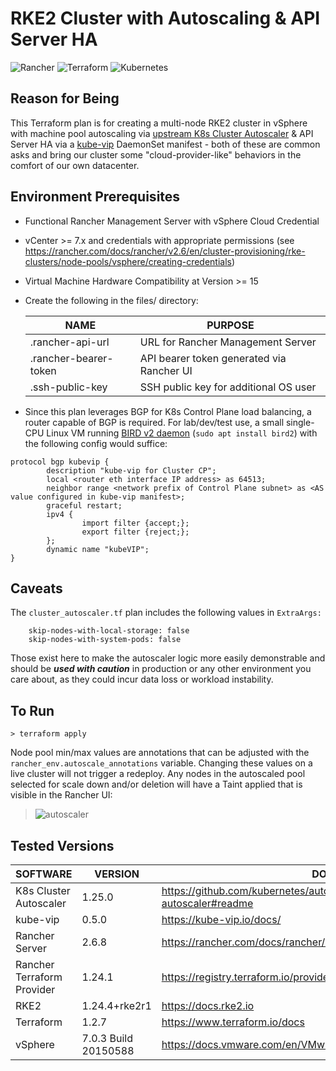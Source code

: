 # RKE2 Cluster with Autoscaling  & API Server HA
![Rancher](https://img.shields.io/badge/rancher-%230075A8.svg?style=for-the-badge&logo=rancher&logoColor=white) ![Terraform](https://img.shields.io/badge/terraform-%235835CC.svg?style=for-the-badge&logo=terraform&logoColor=white) 	![Kubernetes](https://img.shields.io/badge/kubernetes-%23326ce5.svg?style=for-the-badge&logo=kubernetes&logoColor=white)

## Reason for Being
This Terraform plan is for creating a multi-node RKE2 cluster in vSphere with machine pool autoscaling via [upstream K8s Cluster Autoscaler](https://github.com/kubernetes/autoscaler) & API Server HA via a [kube-vip](https://kube-vip.io/) DaemonSet manifest - both of these are common asks and bring our cluster some "cloud-provider-like" behaviors in the comfort of our own datacenter.

## Environment Prerequisites 
- Functional Rancher Management Server with vSphere Cloud Credential
- vCenter >= 7.x and credentials with appropriate permissions (see https://rancher.com/docs/rancher/v2.6/en/cluster-provisioning/rke-clusters/node-pools/vsphere/creating-credentials)
- Virtual Machine Hardware Compatibility at Version >= 15
- Create the following in the files/ directory:

    | NAME | PURPOSE |
    | ------ | ------ |
    | .rancher-api-url | URL for Rancher Management Server
    | .rancher-bearer-token | API bearer token generated via Rancher UI
    | .ssh-public-key | SSH public key for additional OS user
- Since this plan leverages BGP for K8s Control Plane load balancing, a router capable of BGP is required.  For lab/dev/test use, a small single-CPU Linux VM running [BIRD v2 daemon](https://bird.network.cz/?get_doc&f=bird.html&v=20) (`sudo apt install bird2`) with the following config would suffice:

```
protocol bgp kubevip {
        description "kube-vip for Cluster CP";
        local <router eth interface IP address> as 64513;
        neighbor range <network prefix of Control Plane subnet> as <AS value configured in kube-vip manifest>;
        graceful restart;
        ipv4 {
                import filter {accept;};
                export filter {reject;};
        };
        dynamic name "kubeVIP";
}
```

## Caveats
The `cluster_autoscaler.tf` plan includes the following values in `ExtraArgs:`
```
    skip-nodes-with-local-storage: false
    skip-nodes-with-system-pods: false
```
Those exist here to make the autoscaler logic more easily demonstrable and should be **_used with caution_** in production or any other environment you care about, as they could incur data loss or workload instability.

## To Run
    > terraform apply
    
Node pool min/max values are annotations that can be adjusted with the `rancher_env.autoscale_annotations` variable.  Changing these values on a live cluster will not trigger a redeploy.  Any nodes in the autoscaled pool selected for scale down and/or deletion will have a Taint applied that is visible in the Rancher UI:
> ![autoscaler](https://user-images.githubusercontent.com/88675306/189248687-4b949567-ebd0-460e-a42e-d13dc1706410.png)

## Tested Versions

| SOFTWARE | VERSION | DOCS |
| ------ | ------ | ------ |
| K8s Cluster Autoscaler | 1.25.0 | https://github.com/kubernetes/autoscaler/tree/master/charts/cluster-autoscaler#readme
| kube-vip | 0.5.0 | https://kube-vip.io/docs/
| Rancher Server | 2.6.8 | https://rancher.com/docs/rancher/v2.6/en/overview
| Rancher Terraform Provider| 1.24.1 | https://registry.terraform.io/providers/rancher/rancher2/latest/docs
| RKE2 | 1.24.4+rke2r1 | https://docs.rke2.io
| Terraform | 1.2.7 | https://www.terraform.io/docs
| vSphere | 7.0.3 Build 20150588 | https://docs.vmware.com/en/VMware-vSphere/index.html
